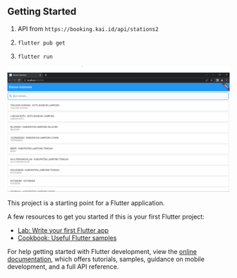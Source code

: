 ## Getting Started

1. API from `https://booking.kai.id/api/stations2`
2. ```shell
   flutter pub get
   ```
3. ```shell
   flutter run
   ```

![img](Check-Stasiun/lib/assets/1.png)



This project is a starting point for a Flutter application.

A few resources to get you started if this is your first Flutter project:

- [Lab: Write your first Flutter app](https://docs.flutter.dev/get-started/codelab)
- [Cookbook: Useful Flutter samples](https://docs.flutter.dev/cookbook)

For help getting started with Flutter development, view the
[online documentation](https://docs.flutter.dev/), which offers tutorials,
samples, guidance on mobile development, and a full API reference.
